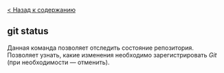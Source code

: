 [< Назад к содержанию](./readme.md)


## git status

Данная команда позволяет отследить состояние репозитория. Позволяет узнать, какие изменения необходимо зарегистрировать *Git* (при необходимости — отменить).